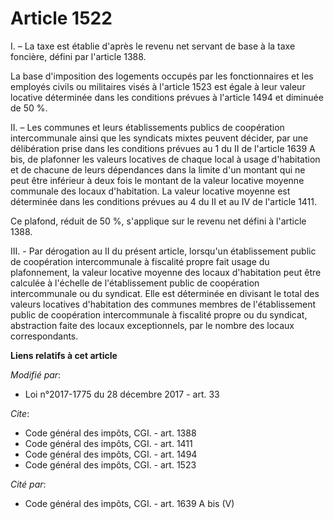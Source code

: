 # Article 1522

I. – La taxe est établie d'après le revenu net servant de base à la taxe foncière, défini par l'article 1388.

La base d'imposition des logements occupés par les fonctionnaires et les employés civils ou militaires visés à l'article 1523
est égale à leur valeur locative déterminée dans les conditions prévues à l'article 1494 et diminuée de 50 %.

II. – Les communes et leurs établissements publics de coopération intercommunale ainsi que les syndicats mixtes peuvent
décider, par une délibération prise dans les conditions prévues au 1 du II de l'article 1639 A bis, de plafonner les valeurs
locatives de chaque local à usage d'habitation et de chacune de leurs dépendances dans la limite d'un montant qui ne peut
être inférieur à deux fois le montant de la valeur locative moyenne communale des locaux d'habitation. La valeur locative
moyenne est déterminée dans les conditions prévues au 4 du II et au IV de l'article 1411.

Ce plafond, réduit de 50 %, s'applique sur le revenu net défini à l'article 1388.

III. - Par dérogation au II du présent article, lorsqu'un établissement public de coopération intercommunale à fiscalité
propre fait usage du plafonnement, la valeur locative moyenne des locaux d'habitation peut être calculée à l'échelle de
l'établissement public de coopération intercommunale ou du syndicat. Elle est déterminée en divisant le total des valeurs
locatives d'habitation des communes membres de l'établissement public de coopération intercommunale à fiscalité propre ou du
syndicat, abstraction faite des locaux exceptionnels, par le nombre des locaux correspondants.

**Liens relatifs à cet article**

_Modifié par_:

  - Loi n°2017-1775 du 28 décembre 2017 - art. 33

_Cite_:

  - Code général des impôts, CGI. - art. 1388
  - Code général des impôts, CGI. - art. 1411
  - Code général des impôts, CGI. - art. 1494
  - Code général des impôts, CGI. - art. 1523

_Cité par_:

  - Code général des impôts, CGI. - art. 1639 A bis (V)
